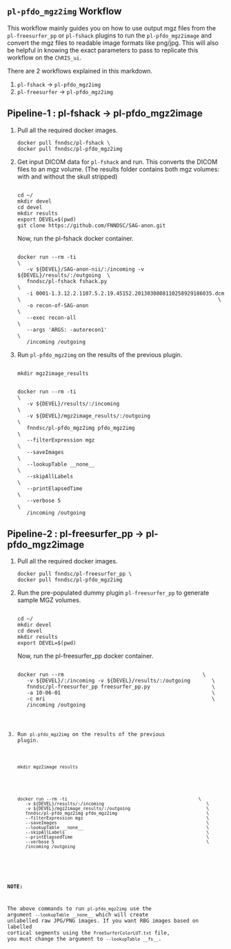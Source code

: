 `pl-pfdo_mgz2img` Workflow
---------------------------

This workflow mainly guides you on how to use output mgz files from the `pl-freesurfer_pp` or `pl-fshack` plugins to run the `pl-pfdo_mgz2image` and convert the mgz files to readable image formats like png/jpg. This will also be helpful in knowing the exact parameters to pass to replicate this workflow on the `ChRIS_ui`.

There are 2 workflows explained in this markdown. 
1. `pl-fshack` -> `pl-pfdo_mgz2img`
2. `pl-freesurfer` -> `pl-pfdo_mgz2img`

Pipeline-1 : pl-fshack -> pl-pfdo_mgz2image
--------------------------------------------

1. Pull all the required docker images.
   
   <pre><code>docker pull fnndsc/pl-fshack \
   docker pull fnndsc/pl-pfdo_mgz2img
   </pre></code>

2. Get input DICOM data for `pl-fshack` and run. This converts the DICOM files to an mgz volume. (The results folder contains both mgz volumes: with and without the skull stripped)
   
   <pre><code>
   cd ~/                                              
   mkdir devel                                       
   cd devel  
   mkdir results                                        
   export DEVEL=$(pwd)                               
   git clone https://github.com/FNNDSC/SAG-anon.git
   </pre></code>

   Now, run the pl-fshack docker container. 
   
   <pre><code>
   docker run --rm -ti                                                 \
      -v ${DEVEL}/SAG-anon-nii/:/incoming -v ${DEVEL}/results/:/outgoing  \
      fnndsc/pl-fshack fshack.py                                          \
      -i 0001-1.3.12.2.1107.5.2.19.45152.2013030808110258929186035.dcm    \                                                                \
      -o recon-of-SAG-anon                                                \
      --exec recon-all                                                    \
      --args 'ARGS: -autorecon1'                                          \
      /incoming /outgoing
   </pre></code>

3. Run `pl-pfdo_mgz2img` on the results of the previous plugin.

   <pre><code>
   mkdir mgz2image_results
   </pre></code>
   
   <pre><code>
   docker run --rm -ti                                                  \
      -v ${DEVEL}/results/:/incoming                                       \
      -v ${DEVEL}/mgz2image_results/:/outgoing                             \
      fnndsc/pl-pfdo_mgz2img pfdo_mgz2img                                  \
      --filterExpression mgz                                               \
      --saveImages                                                         \
      --lookupTable __none__                                               \
      --skipAllLabels                                                      \
      --printElapsedTime                                                   \
      --verbose 5                                                          \
      /incoming /outgoing
   </pre></code>

Pipeline-2 : pl-freesurfer_pp -> pl-pfdo_mgz2image
---------------------------------------------------

1. Pull all the required docker images.
   
   <pre><code>docker pull fnndsc/pl-freesurfer_pp \
   docker pull fnndsc/pl-pfdo_mgz2img
   </pre></code>

2. Run the pre-populated dummy plugin `pl-freesurfer_pp` to generate sample MGZ volumes.

   <pre><code>
   cd ~/                                              
   mkdir devel                                       
   cd devel  
   mkdir results                                        
   export DEVEL=$(pwd)                               
   </pre></code>
   
   Now, run the pl-freesurfer_pp docker container. 
   <pre><code>
   docker run --rm                                             \
      -v ${DEVEL}/:/incoming -v ${DEVEL}/results/:/outgoing       \
      fnndsc/pl-freesurfer_pp freesurfer_pp.py                    \
      -a 10-06-01                                                 \
      -c mri                                                      \
      /incoming /outgoing

3. Run `pl-pfdo_mgz2img` on the results of the previous plugin.

   <pre><code>
   mkdir mgz2image_results
   </pre></code>
   
   <pre><code>
   docker run --rm -ti                                                  \
      -v ${DEVEL}/results/:/incoming                                       \
      -v ${DEVEL}/mgz2image_results/:/outgoing                             \
      fnndsc/pl-pfdo_mgz2img pfdo_mgz2img                                  \
      --filterExpression mgz                                               \
      --saveImages                                                         \
      --lookupTable __none__                                               \
      --skipAllLabels                                                      \
      --printElapsedTime                                                   \
      --verbose 5                                                          \
      /incoming /outgoing
   </pre></code>
   
   
**NOTE:**

The above commands to run `pl-pfdo_mgz2img` use the argument `--lookupTable __none__` which will create unlabelled raw JPG/PNG images. If you want RBG images based on labelled cortical segments using the `FreeSurferColorLUT.txt` file, you must change the argument to `--lookupTable __fs__`. 

